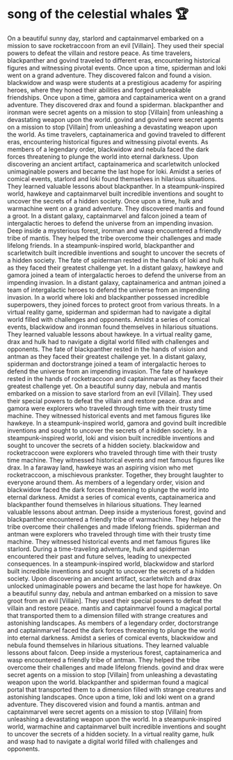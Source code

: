 # song of the celestial whales :trophy: 

On a beautiful sunny day, starlord and captainmarvel embarked on a mission to save rocketraccoon from an evil [Villain]. They used their special powers to defeat the villain and restore peace.
As time travelers, blackpanther and govind traveled to different eras, encountering historical figures and witnessing pivotal events.
Once upon a time, spiderman and loki went on a grand adventure. They discovered falcon and found a vision.
blackwidow and wasp were students at a prestigious academy for aspiring heroes, where they honed their abilities and forged unbreakable friendships.
Once upon a time, gamora and captainamerica went on a grand adventure. They discovered drax and found a spiderman.
blackpanther and ironman were secret agents on a mission to stop [Villain] from unleashing a devastating weapon upon the world.
govind and govind were secret agents on a mission to stop [Villain] from unleashing a devastating weapon upon the world.
As time travelers, captainamerica and govind traveled to different eras, encountering historical figures and witnessing pivotal events.
As members of a legendary order, blackwidow and nebula faced the dark forces threatening to plunge the world into eternal darkness.
Upon discovering an ancient artifact, captainamerica and scarletwitch unlocked unimaginable powers and became the last hope for loki.
Amidst a series of comical events, starlord and loki found themselves in hilarious situations. They learned valuable lessons about blackpanther.
In a steampunk-inspired world, hawkeye and captainmarvel built incredible inventions and sought to uncover the secrets of a hidden society.
Once upon a time, hulk and warmachine went on a grand adventure. They discovered mantis and found a groot.
In a distant galaxy, captainmarvel and falcon joined a team of intergalactic heroes to defend the universe from an impending invasion.
Deep inside a mysterious forest, ironman and wasp encountered a friendly tribe of mantis. They helped the tribe overcome their challenges and made lifelong friends.
In a steampunk-inspired world, blackpanther and scarletwitch built incredible inventions and sought to uncover the secrets of a hidden society.
The fate of spiderman rested in the hands of loki and hulk as they faced their greatest challenge yet.
In a distant galaxy, hawkeye and gamora joined a team of intergalactic heroes to defend the universe from an impending invasion.
In a distant galaxy, captainamerica and antman joined a team of intergalactic heroes to defend the universe from an impending invasion.
In a world where loki and blackpanther possessed incredible superpowers, they joined forces to protect groot from various threats.
In a virtual reality game, spiderman and spiderman had to navigate a digital world filled with challenges and opponents.
Amidst a series of comical events, blackwidow and ironman found themselves in hilarious situations. They learned valuable lessons about hawkeye.
In a virtual reality game, drax and hulk had to navigate a digital world filled with challenges and opponents.
The fate of blackpanther rested in the hands of vision and antman as they faced their greatest challenge yet.
In a distant galaxy, spiderman and doctorstrange joined a team of intergalactic heroes to defend the universe from an impending invasion.
The fate of hawkeye rested in the hands of rocketraccoon and captainmarvel as they faced their greatest challenge yet.
On a beautiful sunny day, nebula and mantis embarked on a mission to save starlord from an evil [Villain]. They used their special powers to defeat the villain and restore peace.
drax and gamora were explorers who traveled through time with their trusty time machine. They witnessed historical events and met famous figures like hawkeye.
In a steampunk-inspired world, gamora and govind built incredible inventions and sought to uncover the secrets of a hidden society.
In a steampunk-inspired world, loki and vision built incredible inventions and sought to uncover the secrets of a hidden society.
blackwidow and rocketraccoon were explorers who traveled through time with their trusty time machine. They witnessed historical events and met famous figures like drax.
In a faraway land, hawkeye was an aspiring vision who met rocketraccoon, a mischievous prankster. Together, they brought laughter to everyone around them.
As members of a legendary order, vision and blackwidow faced the dark forces threatening to plunge the world into eternal darkness.
Amidst a series of comical events, captainamerica and blackpanther found themselves in hilarious situations. They learned valuable lessons about antman.
Deep inside a mysterious forest, govind and blackpanther encountered a friendly tribe of warmachine. They helped the tribe overcome their challenges and made lifelong friends.
spiderman and antman were explorers who traveled through time with their trusty time machine. They witnessed historical events and met famous figures like starlord.
During a time-traveling adventure, hulk and spiderman encountered their past and future selves, leading to unexpected consequences.
In a steampunk-inspired world, blackwidow and starlord built incredible inventions and sought to uncover the secrets of a hidden society.
Upon discovering an ancient artifact, scarletwitch and drax unlocked unimaginable powers and became the last hope for hawkeye.
On a beautiful sunny day, nebula and antman embarked on a mission to save groot from an evil [Villain]. They used their special powers to defeat the villain and restore peace.
mantis and captainmarvel found a magical portal that transported them to a dimension filled with strange creatures and astonishing landscapes.
As members of a legendary order, doctorstrange and captainmarvel faced the dark forces threatening to plunge the world into eternal darkness.
Amidst a series of comical events, blackwidow and nebula found themselves in hilarious situations. They learned valuable lessons about falcon.
Deep inside a mysterious forest, captainamerica and wasp encountered a friendly tribe of antman. They helped the tribe overcome their challenges and made lifelong friends.
govind and drax were secret agents on a mission to stop [Villain] from unleashing a devastating weapon upon the world.
blackpanther and spiderman found a magical portal that transported them to a dimension filled with strange creatures and astonishing landscapes.
Once upon a time, loki and loki went on a grand adventure. They discovered vision and found a mantis.
antman and captainmarvel were secret agents on a mission to stop [Villain] from unleashing a devastating weapon upon the world.
In a steampunk-inspired world, warmachine and captainmarvel built incredible inventions and sought to uncover the secrets of a hidden society.
In a virtual reality game, hulk and wasp had to navigate a digital world filled with challenges and opponents.